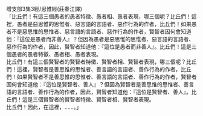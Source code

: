增支部3集3經/思惟經(莊春江譯)  
「比丘們！有這三個愚者的愚者特徵、愚者相、愚者表現，哪三個呢？比丘們！這裡，愚者是惡思惟的思惟者、惡言語的言語者、惡作行為的作者，比丘們！如果愚者不是惡思惟的思惟者、惡言語的言語者、惡作行為的作者，賢智者因何會知道他：『這位是愚者而非善人』？但因為愚者是惡思惟的思惟者、惡言語的言語者、惡作行為的作者，因此，賢智者知道他：『這位是愚者而非善人』。比丘們！這是三個愚者的愚者特徵、愚者相、愚者表現。  
比丘們！有這三個賢智者的賢智者特徵、賢智者相、賢智者表現，哪三個呢？比丘們！這裡，賢智者是善思惟的思惟者、善言語的言語者、善作行為的作者，比丘們！如果賢智者不是善思惟的思惟者、善言語的言語者、善作行為的作者，賢智者因何會知道他：『這位是賢智者、善人』？但因為賢智者是善思惟的思惟者、善言語的言語者、善作行為的作者，因此，賢智者知道他：『這位是賢智者、善人』。比丘們！這是三個賢智者的賢智者特徵、賢智者相、賢智者表現。  
比丘們！因此，在這裡，……。」  
  
  
